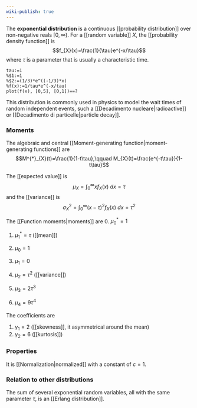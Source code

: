 ```yaml
---
wiki-publish: true
---
```

The **exponential distribution** is a continuous [[probability distribution]] over non-negative reals $[0,\infty)$. For a [[random variable]] $X$, the [[probability density function]] is
$$f_{X}(x)=\frac{1}{\tau}e^{-x/\tau}$$
where $\tau$ is a parameter that is usually a characteristic time.

```mathpad
tau:=1
%$1:=1
%$2:=(1/3)*e^((-1/3)*x)
%f(x):=1/tau*e^(-x/tau)
plot(f(x), [0,5], [0,1])==?
```


This distribution is commonly used in physics to model the wait times of random independent events, such a [[Decadimento nucleare|radioactive]] or [[Decadimento di particelle|particle decay]].
### Moments
The algebraic and central [[Moment-generating function|moment-generating functions]] are
$$M^{*}_{X}(t)=\frac{1}{1-t\tau},\qquad M_{X}(t)=\frac{e^{-t\tau}}{1-t\tau}$$

The [[expected value]] is
$$\mu_{X}=\int_{0}^{\infty}xf_{X}(x)\ dx=\tau$$
and the [[variance]] is
$$\sigma ^{2}_{X}=\int_{0}^{\infty}(x-\tau)^{2}f_{X}(x)\ dx=\tau ^{2}$$

The [[Function moments|moments]] are
0. $\mu_{0}^{*}=1$
1. $\mu_{1}^{*}=\tau$ ([[mean]])

0. $\mu_{0}=1$
1. $\mu_{1}=0$
2. $\mu_{2}=\tau ^{2}$ ([[variance]])
3. $\mu_{3}=2\tau ^{3}$
4. $\mu_{4}=9\tau^{4}$

The coefficients are
1. $\gamma_{1}=2$ ([[skewness]], it asymmetrical around the mean)
2. $\gamma_{2}=6$ ([[kurtosis]])
### Properties
It is [[Normalization|normalized]] with a constant of $c=1$.
### Relation to other distributions
The sum of several exponential random variables, all with the same parameter $\tau$, is an [[Erlang distribution]].